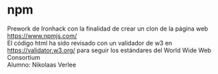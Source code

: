 # npm
Prework de Ironhack con la finalidad de crear un clon de la página web https://www.npmjs.com/ <br>
El código html ha sido revisado con un validador de w3 en https://validator.w3.org/ para seguir los estándares del  World Wide Web Consortium <br>
Alumno: Nikolaas Verlee
